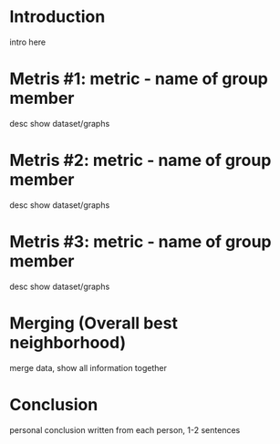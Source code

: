# Introduction
 intro here
 
 # Metris #1: metric - name of group member
 desc
 show dataset/graphs
 
  # Metris #2: metric - name of group member
 desc
 show dataset/graphs
 
  # Metris #3: metric - name of group member
 desc
 show dataset/graphs
 
 # Merging (Overall best neighborhood)
 merge data, show all information together
 
 # Conclusion
 personal conclusion written from each person, 1-2 sentences
